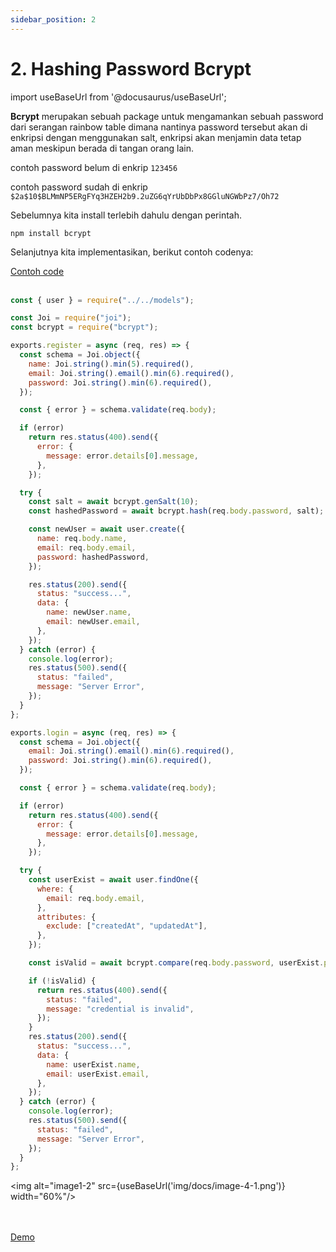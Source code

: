 ```yaml
---
sidebar_position: 2
---
```


# 2. Hashing Password Bcrypt

import useBaseUrl from '@docusaurus/useBaseUrl';

**Bcrypt** merupakan sebuah package untuk mengamankan sebuah password dari serangan rainbow table dimana nantinya password tersebut akan di enkripsi dengan menggunakan salt, enkripsi akan menjamin data tetap aman meskipun berada di tangan orang lain.

contoh password belum di enkrip
`123456`

contoh password sudah di enkrip
`$2a$10$BLMmNP5ERgFYq3HZEH2b9.2uZG6qYrUbDbPx8GGluNGWbPz7/Oh72`

Sebelumnya kita install terlebih dahulu dengan perintah.

```shell
npm install bcrypt
```

Selanjutnya kita implementasikan, berikut contoh codenya:

<a class="btn-example-code" href="https://github.com/demo-dumbways/ebook-code-results-stage-2-backend/blob/1-expressjs-fundamental/index.js">
Contoh code
</a>

<br />
<br />

```js title=controllers/auth.js
const { user } = require("../../models");

const Joi = require("joi");
const bcrypt = require("bcrypt");

exports.register = async (req, res) => {
  const schema = Joi.object({
    name: Joi.string().min(5).required(),
    email: Joi.string().email().min(6).required(),
    password: Joi.string().min(6).required(),
  });

  const { error } = schema.validate(req.body);

  if (error)
    return res.status(400).send({
      error: {
        message: error.details[0].message,
      },
    });

  try {
    const salt = await bcrypt.genSalt(10);
    const hashedPassword = await bcrypt.hash(req.body.password, salt);

    const newUser = await user.create({
      name: req.body.name,
      email: req.body.email,
      password: hashedPassword,
    });

    res.status(200).send({
      status: "success...",
      data: {
        name: newUser.name,
        email: newUser.email,
      },
    });
  } catch (error) {
    console.log(error);
    res.status(500).send({
      status: "failed",
      message: "Server Error",
    });
  }
};

exports.login = async (req, res) => {
  const schema = Joi.object({
    email: Joi.string().email().min(6).required(),
    password: Joi.string().min(6).required(),
  });

  const { error } = schema.validate(req.body);

  if (error)
    return res.status(400).send({
      error: {
        message: error.details[0].message,
      },
    });

  try {
    const userExist = await user.findOne({
      where: {
        email: req.body.email,
      },
      attributes: {
        exclude: ["createdAt", "updatedAt"],
      },
    });

    const isValid = await bcrypt.compare(req.body.password, userExist.password);

    if (!isValid) {
      return res.status(400).send({
        status: "failed",
        message: "credential is invalid",
      });
    }
    res.status(200).send({
      status: "success...",
      data: {
        name: userExist.name,
        email: userExist.email,
      },
    });
  } catch (error) {
    console.log(error);
    res.status(500).send({
      status: "failed",
      message: "Server Error",
    });
  }
};
```

<img alt="image1-2" src={useBaseUrl('img/docs/image-4-1.png')} width="60%"/>

<br />
<br />

<div>
<a class="btn-demo" href="https://ebook-code-results-stage-2-backend-git-1-e-bef277-demo-dumbways.vercel.app/">
Demo
</a>
</div>
